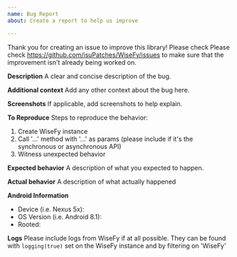 ```yaml
---
name: Bug Report
about: Create a report to help us improve

---
```


Thank you for creating an issue to improve this library! Please check Please check https://github.com/isuPatches/WiseFy/issues to make sure that the improvement isn't already being worked on.

**Description**
A clear and concise description of the bug.

**Additional context**
Add any other context about the bug here.

**Screenshots**
If applicable, add screenshots to help explain.

**To Reproduce**
Steps to reproduce the behavior:
1. Create WiseFy instance 
2. Call '...' method with '...' as params (please include if it's the synchronous or asynchronous API)
3. Witness unexpected behavior

**Expected behavior**
A description of what you expected to happen.

**Actual behavior**
A description of what actually happened 

**Android Information**
 - Device (i.e. Nexus 5x):
 - OS Version (i.e. Android 8.1):
- Rooted:

**Logs**
Please include logs from WiseFy if at all possible.  They can be found with `logging(true)` set on the WiseFy instance and by filtering on 'WiseFy'
